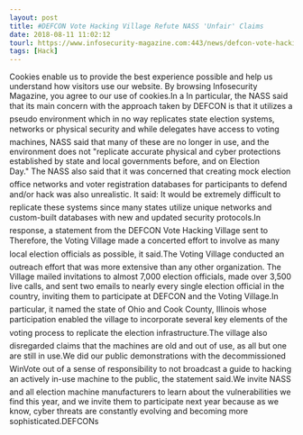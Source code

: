 ```yaml
---
layout: post
title: #DEFCON Vote Hacking Village Refute NASS 'Unfair' Claims
date: 2018-08-11 11:02:12
tourl: https://www.infosecurity-magazine.com:443/news/defcon-vote-hacking-village-nass/
tags: [Hack]
---
```

Cookies enable us to provide the best experience possible and help us understand how visitors use our website. By browsing Infosecurity Magazine, you agree to our use of cookies.In a In particular, the NASS said that its main concern with the approach taken by DEFCON is that it utilizes a pseudo environment which in no way replicates state election systems, networks or physical security and while delegates have access to voting machines, NASS said that many of these are no longer in use, and the environment does not "replicate accurate physical and cyber protections established by state and local governments before, and on Election Day." The NASS also said that it was concerned that creating mock election office networks and voter registration databases for participants to defend and/or hack was also unrealistic. It said: It would be extremely difficult to replicate these systems since many states utilize unique networks and custom-built databases with new and updated security protocols.In response, a statement from the DEFCON Vote Hacking Village sent to Therefore, the Voting Village made a concerted effort to involve as many local election officials as possible, it said.The Voting Village conducted an outreach effort that was more extensive than any other organization. The Village mailed invitations to almost 7,000 election officials, made over 3,500 live calls, and sent two emails to nearly every single election official in the country, inviting them to participate at DEFCON and the Voting Village.In particular, it named the state of Ohio and Cook County, Illinois whose participation enabled the village to incorporate several key elements of the voting process to replicate the election infrastructure.The village also disregarded claims that the machines are old and out of use, as all but one are still in use.We did our public demonstrations with the decommissioned WinVote out of a sense of responsibility to not broadcast a guide to hacking an actively in-use machine to the public, the statement said.We invite NASS and all election machine manufacturers to learn about the vulnerabilities we find this year, and we invite them to participate next year because as we know, cyber threats are constantly evolving and becoming more sophisticated.DEFCONs 